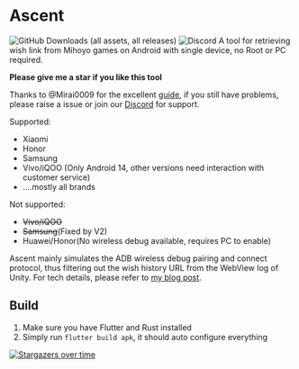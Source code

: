 # Ascent
![GitHub Downloads (all assets, all releases)](https://img.shields.io/github/downloads/4o3F/Ascent/total)
![Discord](https://img.shields.io/discord/1180781478951530537?color=5865F2&label=403F%E2%80%99s%20Cafe&logo=discord&logoColor=white")
A tool for retrieving wish link from Mihoyo games on Android with single device, no Root or PC required.

**Please give me a star if you like this tool**

Thanks to @Mirai0009 for the excellent [guide](https://gist.github.com/Mirai0009/8615e52e09083de9c0ea2dc00dc62ea8), if you still have problems, please raise a issue or join our [Discord](https://discord.com/invite/6v6HEUaRWk) for support.

Supported:

+ Xiaomi
+ Honor
+ Samsung
+ Vivo/iQOO (Only Android 14, other versions need interaction with customer service)
+ ....mostly all brands

Not supported:

+ ~~Vivo/iQOO~~
+ ~~Samsung~~(Fixed by V2)
+ Huawei/Honor(No wireless debug available, requires PC to enable)

Ascent mainly simulates the ADB wireless debug pairing and connect protocol, thus filtering out the wish history URL from the WebView log of Unity. For tech details, please refer to [my blog post](https://403f.cafe/p/adb-tls-protocol/).



## Build

1. Make sure you have Flutter and Rust installed
2. Simply run `flutter build apk`, it should auto configure everything



[![Stargazers over time](https://starchart.cc/4o3F/Ascent.svg?variant=adaptive)](https://starchart.cc/4o3F/Ascent)